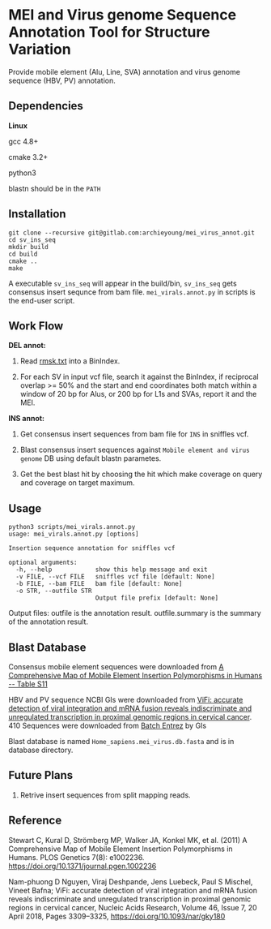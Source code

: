 # MEI and Virus genome Sequence Annotation Tool for Structure Variation

 Provide mobile element (Alu, Line, SVA) annotation and virus genome sequence (HBV, PV) annotation.

## Dependencies

**Linux**

gcc 4.8+

cmake 3.2+

python3

blastn should be in the `PATH`

## Installation

```shell
git clone --recursive git@gitlab.com:archieyoung/mei_virus_annot.git
cd sv_ins_seq
mkdir build
cd build
cmake ..
make
```

A executable `sv_ins_seq` will appear in the build/bin, `sv_ins_seq` gets consensus insert sequnce from bam file. `mei_virals.annot.py` in scripts is the end-user script.

## Work Flow

**DEL annot:**

1. Read [rmsk.txt](http://hgdownload.soe.ucsc.edu/goldenPath/hg19/database/rmsk.txt.gz) into a BinIndex.

2. For each SV in input vcf file, search it against the BinIndex, if reciprocal overlap >= 50% and the start and end coordinates both match within a window of 20 bp for Alus, or 200 bp for L1s and SVAs, report it and the MEI.

**INS annot:**

1. Get consensus insert sequences from bam file for `INS` in sniffles vcf.

2. Blast consensus insert sequences against `Mobile element and virus genome` DB using default blastn parametes.

3. Get the best blast hit by choosing the hit which make coverage on query and coverage on target maximum.

## Usage

```shell
python3 scripts/mei_virals.annot.py 
usage: mei_virals.annot.py [options]

Insertion sequence annotation for sniffles vcf

optional arguments:
  -h, --help            show this help message and exit
  -v FILE, --vcf FILE   sniffles vcf file [default: None]
  -b FILE, --bam FILE   bam file [default: None]
  -o STR, --outfile STR
                        Output file prefix [default: None]
```

Output files: outfile is the annotation result. outfile.summary is the summary of the annotation result.


## Blast Database

Consensus mobile element sequences were downloaded from [A Comprehensive Map of Mobile Element Insertion Polymorphisms in Humans -- Table S11](https://journals.plos.org/plosgenetics/article/file?id=10.1371/journal.pgen.1002236.s029&type=supplementary)

HBV and PV sequence NCBI GIs were downloaded from [ViFi: accurate detection of viral integration and mRNA fusion reveals indiscriminate and unregulated transcription in proximal genomic regions in cervical cancer](https://oup.silverchair-cdn.com/oup/backfile/Content_public/Journal/nar/46/7/10.1093_nar_gky180/3/gky180_supplemental_files.zip?Expires=1545904569&Signature=pExGC~WRSNARUk6kohIoT4k3VH~Tx6k0NqTnPyrrJWtDQHwL9fxfy0pG39fQfO4YBdljNIND2NYWv4b21QMmPcPiUZCP0Gb8MqDBcm~UeVKFJjxYrRk0sqYtd6KiPmVTOexoHrxRkscS9srHZ9BC2DOUYd1nlzpvM2RGDhR5p60xpsDR1wQUjrIBbaylhfTw6Ik6WkXqy4rFgidPp5H8a4G0cyPNGNJZEYePoNA7Lp5IfDZ-ea9UqJ9fgTeExNIrFRArQVHsAUG4-gpF7wK3tvBQ-eqvQac56hrTUJ8RrOHZclEvSFYLu6jrcDTDQ-R8hOtGesS2u0sXL2tXvw3acw__&Key-Pair-Id=APKAIE5G5CRDK6RD3PGA). 410 Sequences were downloaded from [Batch Entrez](https://www.ncbi.nlm.nih.gov/sites/batchentrez) by GIs

Blast database is named `Home_sapiens.mei_virus.db.fasta` and is in database directory.

## Future Plans

1. Retrive insert sequences from split mapping reads.

## Reference

Stewart C, Kural D, Strömberg MP, Walker JA, Konkel MK, et al. (2011) A Comprehensive Map of Mobile Element Insertion Polymorphisms in Humans. PLOS Genetics 7(8): e1002236. https://doi.org/10.1371/journal.pgen.1002236

Nam-phuong D Nguyen, Viraj Deshpande, Jens Luebeck, Paul S Mischel, Vineet Bafna; ViFi: accurate detection of viral integration and mRNA fusion reveals indiscriminate and unregulated transcription in proximal genomic regions in cervical cancer, Nucleic Acids Research, Volume 46, Issue 7, 20 April 2018, Pages 3309–3325, https://doi.org/10.1093/nar/gky180





